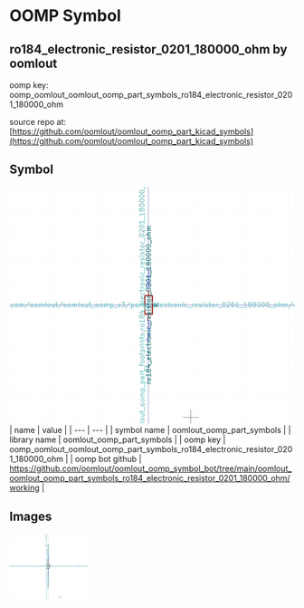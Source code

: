 # OOMP Symbol  
## ro184_electronic_resistor_0201_180000_ohm  by oomlout  
  
oomp key: oomp_oomlout_oomlout_oomp_part_symbols_ro184_electronic_resistor_0201_180000_ohm  
  
source repo at: [https://github.com/oomlout/oomlout_oomp_part_kicad_symbols](https://github.com/oomlout/oomlout_oomp_part_kicad_symbols)  
## Symbol  
  
[![working.png](working_600.png)](working.png)  
| name | value | 
| --- | --- | 
| symbol name | oomlout_oomp_part_symbols | 
| library name | oomlout_oomp_part_symbols | 
| oomp key | oomp_oomlout_oomlout_oomp_part_symbols_ro184_electronic_resistor_0201_180000_ohm | 
| oomp bot github | https://github.com/oomlout/oomlout_oomp_symbol_bot/tree/main/oomlout_oomlout_oomp_part_symbols_ro184_electronic_resistor_0201_180000_ohm/working | 
## Images  
  
[![working.png](working_140.png)](working.png)  
